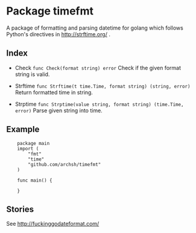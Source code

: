 Package timefmt
===============
A package of formatting and parsing datetime for golang which follows Python's directives in http://strftime.org/ .

Index
-----
* Check
    `func Check(format string) error`
    Check if the given format string is valid.

* Strftime
    `func Strftime(t time.Time, format string) (string, error)`
    Return formatted time in string.

* Strptime
    `func Strptime(value string, format string) (time.Time, error)`
    Parse given string into time.

Example
-------
        package main
        import (
            "fmt"
            "time"
            "github.com/archsh/timefmt"
        )
        
        func main() {
            
        }


Stories
-------
See http://fuckinggodateformat.com/